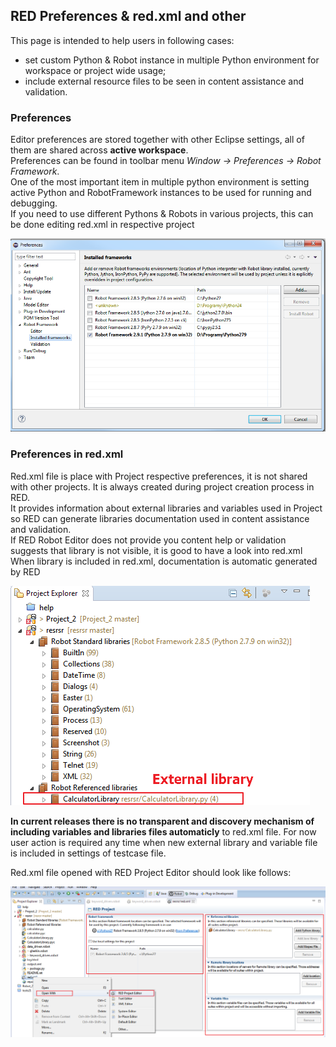 ## RED Preferences & red.xml and other

This page is intended to help users in following cases:  

  * set custom Python & Robot instance in multiple Python environment for workspace or project wide usage;
  * include external resource files to be seen in content assistance and validation.

###  Preferences

Editor preferences are stored together with other Eclipse settings, all of
them are shared across **active workspace**.  
Preferences can be found in toolbar menu _Window -> Preferences -> Robot
Framework_.  
One of the most important item in multiple python environment is setting
active Python and RobotFramework instances to be used for running and
debugging.  
If you need to use different Pythons & Robots in various projects, this can be
done editing red.xml in respective project  
  
![](preferences_misc/pythons.png)

###  Preferences in red.xml

Red.xml file is place with Project respective preferences, it is not shared
with other projects. It is always created during project creation process in
RED.  
It provides information about external libraries and variables used in Project
so RED can generate libraries documentation used in content assistance and
validation.  
If RED Robot Editor does not provide you content help or validation suggests
that library is not visible, it is good to have a look into red.xml  
When library is included in red.xml, documentation is automatic generated by
RED  
  
![](preferences_misc/project_external_libs.png)  
  
**In current releases there is no transparent and discovery mechanism of including variables and libraries files automaticly** to red.xml file. For now user action is required any time when new external library and variable file is included in settings of testcase file.   
  
Red.xml file opened with RED Project Editor should look like follows:  
  
![](preferences_misc/red_xml.png)  
  

